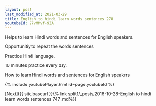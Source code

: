```yaml
---
layout: post
last_modified_at: 2021-03-29
title: English to hindi learn words sentences 278 
youtubeId: 27vMMvf-9ZA
---
```

 
 
Helps to learn Hindi words and sentences for English speakers.

Opportunitiy to repeat the words sentences. 

Practice Hindi language. 
 
10 minutes practice every day. 
 
How to learn Hindi words and sentences for English speakers 
 
{% include youtubePlayer.html id=page.youtubeId %}
 
 
[Next]({{ site.baseurl }}{% link  split1/_posts/2016-10-28-English to hindi learn words sentences 747 .md%})
 
